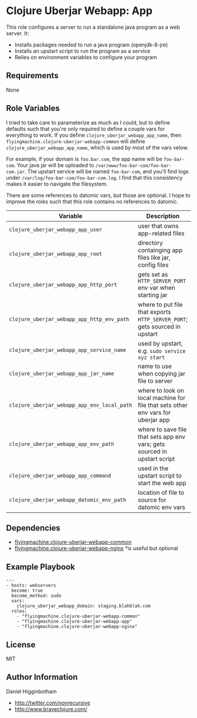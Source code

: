 Clojure Uberjar Webapp: App
=========

This role configures a server to run a standalone java program as a
web server. It:

* Installs packages needed to run a java program (openjdk-8-jre)
* Installs an upstart script to run the program as a service
* Relies on environment variables to configure your program

Requirements
------------

None

Role Variables
--------------

I tried to take care to parameterize as much as I could, but to define
defaults such that you're only required to define a couple vars for
everything to work. If you define `clojure_uberjar_webapp_app_name`,
then `flyingmachine.clojure-uberjar-webapp-common` will define
`clojure_uberjar_webapp_app_name`, which is used by most of the vars velow.

For example, if your domain is `foo.bar.com`, the app name will be
`foo-bar-com`. Your java jar will be uploaded to
`/var/www/foo-bar-com/foo-bar-com.jar`. The upstart service will be
named `foo-bar-com`, and you'll find logs under
`/var/log/foo-bar-com/foo-bar-com.log`. I find that this consistency
makes it easier to navigate the filesystem.

There are some references to datomic vars, but those are optional. I
hope to improve the roles such that this role contains no references
to datomic.

| Variable                                    | Description                                                                      |
| --------                                    | -----------                                                                      |
| `clojure_uberjar_webapp_app_user`           | user that owns app-related files                                                 |
| `clojure_uberjar_webapp_app_root`           | directory containging app files like jar, config files                           |
| `clojure_uberjar_webapp_app_http_port`      | gets set as `HTTP_SERVER_PORT` env var when starting jar                         |
| `clojure_uberjar_webapp_app_http_env_path`  | where to put file that exports `HTTP_SERVER_PORT`; gets sourced in upstart       |
| `clojure_uberjar_webapp_app_service_name`   | used by upstart, e.g. `sudo service xyz start`                                   |
| `clojure_uberjar_webapp_app_jar_name`       | name to use when copying jar file to server                                      |
| `clojure_uberjar_webapp_app_env_local_path` | where to look on local machine for file that sets other env vars for uberjar app |
| `clojure_uberjar_webapp_app_env_path`       | where to save file that sets app env vars; gets sourced in upstart script        |
| `clojure_uberjar_webapp_app_command`        | used in the upstart script to start the web app                                  |
| `clojure_uberjar_webapp_datomic_env_path`   | location of file to source for datomic env vars                                  |


Dependencies
------------

* [flyingmachine.clojure-uberjar-webapp-common](https://galaxy.ansible.com/flyingmachine/clojure-uberjar-webapp-common/)
* [flyingmachine.clojure-uberjar-webapp-nginx](https://galaxy.ansible.com/flyingmachine/clojure-uberjar-webapp-nginx/)
*is useful but optional

Example Playbook
----------------

```
---
- hosts: webservers
  become: true
  become_method: sudo
  vars:
    clojure_uberjar_webapp_domain: staging.blahblah.com
  roles:
    - "flyingmachine.clojure-uberjar-webapp-common"
    - "flyingmachine.clojure-uberjar-webapp-app"
    - "flyingmachine.clojure-uberjar-webapp-nginx"
```


License
-------

MIT

Author Information
------------------

Daniel Higginbotham

* http://twitter.com/nonrecursive
* http://www.braveclojure.com/
